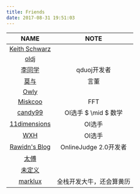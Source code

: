 ```yaml
---
title: Friends
date: 2017-08-31 19:51:03
---
```

| NAME | NOTE |
|:-------------:|:-------------:|
| [Keith Schwarz](http://www.keithschwarz.com/)      | |
| [oldj](https://oldj.net/)     | |
| [李同学](https://virusdefender.net/) | qduoj开发者 |
| [莫与](http://dongshuyan.top/) | 言董 |
| [Owly](http://owly.space/blog/amazing) | |
| [Miskcoo](http://blog.miskcoo.com/) | FFT |
| [candy99](http://www.cnblogs.com/candy99/) | OI选手 $ \mid $ 数学|
| [11dimensions](https://11dimensions.moe)| OI选手 |
| [WXH](http://blog.csdn.net/wxh010910) | OI选手 |
| [Rawidn's Blog](https://rawidn.com/) | OnlineJudge 2.0开发者|
| [太傅](https://taifua.com/) | |
| [未定义](https://www.undefinition.cn/) | |
| [marklux](http://marklux.cn/) | 全栈开发大牛，还会算黄历|


